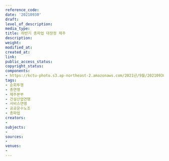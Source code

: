 ```yaml
---
reference_code: 
date: '20210930'
draft: 
level_of_description: 
media_type: 
title: 하반기 총파업 대장정 제주
description: 
weight: 
modified_at: 
created_at: 
link: 
public_access_status: 
copyright_status: 
components:
- https://kctu-photo.s3.ap-northeast-2.amazonaws.com/2021년/9월/20210930-하반기+총파업+대장정+제주_순회투쟁_총연맹_제주본부_건설산업연맹_서비스연맹_공공운수노조_총파업/404214_62317_358.jpg
tags:
- 순회투쟁
- 총연맹
- 제주본부
- 건설산업연맹
- 서비스연맹
- 공공운수노조
- 총파업
creators:
- 
subjects:
- 
sources:
- 
venues:
- 
---
```

